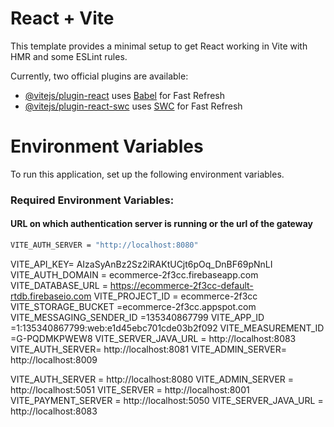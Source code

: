 # React + Vite

This template provides a minimal setup to get React working in Vite with HMR and some ESLint rules.

Currently, two official plugins are available:

- [@vitejs/plugin-react](https://github.com/vitejs/vite-plugin-react/blob/main/packages/plugin-react/README.md) uses [Babel](https://babeljs.io/) for Fast Refresh
- [@vitejs/plugin-react-swc](https://github.com/vitejs/vite-plugin-react-swc) uses [SWC](https://swc.rs/) for Fast Refresh


# Environment Variables

To run this application, set up the following environment variables.

### Required Environment Variables:

#### URL on which authentication server is running or the url of the gateway 
```bash
VITE_AUTH_SERVER = "http://localhost:8080"
```


VITE_API_KEY= AIzaSyAnBz2Sz2iRAKtUCjt6pOq_DnBF69pNnLI
VITE_AUTH_DOMAIN = ecommerce-2f3cc.firebaseapp.com
VITE_DATABASE_URL = https://ecommerce-2f3cc-default-rtdb.firebaseio.com
VITE_PROJECT_ID = ecommerce-2f3cc
VITE_STORAGE_BUCKET =ecommerce-2f3cc.appspot.com
VITE_MESSAGING_SENDER_ID =135340867799
VITE_APP_ID =1:135340867799:web:e1d45ebc701cde03b2f092
VITE_MEASUREMENT_ID =G-PQDMKPWEW8
VITE_SERVER_JAVA_URL = http://localhost:8083
VITE_AUTH_SERVER= http://localhost:8081
VITE_ADMIN_SERVER= http://localhost:8009





VITE_AUTH_SERVER = http://localhost:8080 
VITE_ADMIN_SERVER = http://localhost:5051
VITE_SERVER = http://localhost:8001
VITE_PAYMENT_SERVER = http://localhost:5050
VITE_SERVER_JAVA_URL = http://localhost:8083